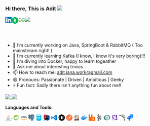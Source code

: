 ### Hi there, This is Adit <img src="https://media.giphy.com/media/hvRJCLFzcasrR4ia7z/giphy.gif" width="25px">

<a href="https://www.linkedin.com/in/adit-jana/">
  <img align="left" alt="Adit Jana | Linkedin" width="20px" src="https://github.com/Adit-Jana/github-intro/blob/dev/assets/linkedin.svg" />
</a>

<a href="https://www.hackerrank.com/profile/Adit_Jana">
  <img align="left" alt="Adit Jana | Hackerrank" width="21px" src="https://github.com/Adit-Jana/github-intro/blob/dev/assets/hackerrank.svg" />
</a>

<a href="https://www.geeksforgeeks.org/user/aditjanwcon/">
  <img align="left" alt="Adit Jana | GeeksForGeeks" width="21px" src="https://github.com/Adit-Jana/github-intro/blob/dev/assets/skills/geeksforgeeks-50.svg" />
</a>

![](https://komarev.com/ghpvc/?username=Adit-Jana&style=flat&base=2660&color=green)

<br />
<br />

- 🔭 I’m currently working on Java, SpringBoot & RabbitMQ ( Too mainstream right! )
- 🌱 I’m currently learning Kafka (I know, I know it's very boring)!!!
- 🤔 I’m diving into Docker, happy to learn togeather
- 💬 Ask me about interesting trivias
- 📫 How to reach me: [adit.jana.work@gmail.com](mailto:adit.jana.work@gmail.com)
- 😄 Pronouns: Passionate | Driven | Ambitious | Geeky
- ⚡ Fun fact: Sadly there isn't anything fun about me!!



<p align="left">
  <a href="https://github.com/Adit-Jana">
    <img height="180em" src="https://github-readme-stats.vercel.app/api?username=Adit-Jana&show_icons=true&theme=default&count_private=true"/>
    <img height="180em" src="https://github-readme-stats.vercel.app/api/top-langs/?username=Adit-Jana&layout=compact&langs_count=7&theme=default"/>
  </a>
</p>

**Languages and Tools:**  

<code><img height="20" width="20" alt="java" src="https://github.com/Adit-Jana/github-intro/blob/master/assets/java.svg"></code>
<code><img height="20" width="20" src="https://github.com/Adit-Jana/github-intro/blob/dev/assets/skills/icons8-spring-boot.svg"></code>
<code><img height="20" width="20" src="https://github.com/Adit-Jana/github-intro/blob/dev/assets/skills/aws-svgrepo-com.svg"></code>
<code><img height="20" width="20" src="https://github.com/Adit-Jana/github-intro/blob/dev/assets/skills/postgresql.svg"></code>
<code><img height="20" width="20" src="https://github.com/Adit-Jana/github-intro/blob/dev/assets/skills/sql-database-generic.svg"></code>
<code><img height="20" width="20" src="https://github.com/Adit-Jana/github-intro/blob/dev/assets/skills/jb-intellij-idea.svg"></code>
<code><img height="20" width="20" src="https://github.com/Adit-Jana/github-intro/blob/dev/assets/skills/vscode3-svgrepo-com.svg"></code>
<code><img height="20" width="20" src="https://github.com/Adit-Jana/github-intro/blob/dev/assets/skills/json.svg"></code>
<code><img height="20" width="20" src="https://github.com/Adit-Jana/github-intro/blob/dev/assets/skills/postman-icon.svg"></code>
<code><img height="20" width="20" src="https://github.com/Adit-Jana/github-intro/blob/dev/assets/skills/jenkins.svg"></code>
<code><img height="20" width="20" src="https://github.com/Adit-Jana/github-intro/blob/dev/assets/skills/docker-icon.svg"></code>
<code><img height="20" width="20" src="https://github.com/Adit-Jana/github-intro/blob/dev/assets/skills/rabbitmq-icon.svg"></code>
<code><img height="20" width="20" src="https://github.com/Adit-Jana/github-intro/blob/dev/assets/skills/kafka-icon.svg"></code>
<code><img height="20" width="20" src="https://github.com/Adit-Jana/github-intro/blob/dev/assets/skills/new-relic.svg"></code>
<code><img height="20" width="20" src="https://github.com/Adit-Jana/github-intro/blob/dev/assets/skills/datadog.svg"></code>
<code><img height="20" width="20" src="https://github.com/Adit-Jana/github-intro/blob/dev/assets/skills/sonarqube-icon.svg"></code>
<code><img height="20" width="20" src="https://github.com/Adit-Jana/github-intro/blob/dev/assets/skills/jira.svg"></code>
